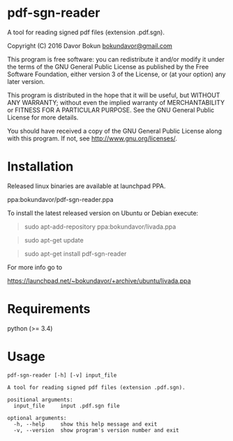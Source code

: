 pdf-sgn-reader
==============

A tool for reading signed pdf files (extension .pdf.sgn).

Copyright (C) 2016 Davor Bokun <bokundavor@gmail.com>

This program is free software: you can redistribute it and/or modify
it under the terms of the GNU General Public License as published by
the Free Software Foundation, either version 3 of the License, or
(at your option) any later version.

This program is distributed in the hope that it will be useful,
but WITHOUT ANY WARRANTY; without even the implied warranty of
MERCHANTABILITY or FITNESS FOR A PARTICULAR PURPOSE.  See the
GNU General Public License for more details.

You should have received a copy of the GNU General Public License
along with this program.  If not, see <http://www.gnu.org/licenses/>.


Installation
============

Released linux binaries are available at launchpad PPA.

ppa:bokundavor/pdf-sgn-reader.ppa

To install the latest released version on Ubuntu or Debian execute:

> sudo apt-add-repository ppa:bokundavor/livada.ppa

> sudo apt-get update

> sudo apt-get install pdf-sgn-reader

For more info go to 

https://launchpad.net/~bokundavor/+archive/ubuntu/livada.ppa


Requirements
============

python (>= 3.4)


Usage
=====

```
pdf-sgn-reader [-h] [-v] input_file

A tool for reading signed pdf files (extension .pdf.sgn).

positional arguments:
  input_file     input .pdf.sgn file

optional arguments:
  -h, --help     show this help message and exit
  -v, --version  show program's version number and exit
```



